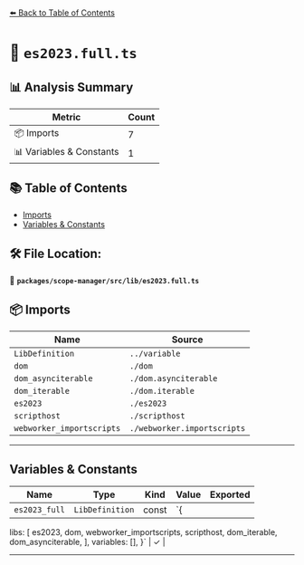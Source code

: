 [⬅️ Back to Table of Contents](../../../../index.md)

# 📄 `es2023.full.ts`

## 📊 Analysis Summary

| Metric | Count |
|--------|-------|
| 📦 Imports | 7 |
| 📊 Variables & Constants | 1 |

## 📚 Table of Contents

- [Imports](#imports)
- [Variables & Constants](#variables-constants)

## 🛠️ File Location:
📂 **`packages/scope-manager/src/lib/es2023.full.ts`**

## 📦 Imports

| Name | Source |
|------|--------|
| `LibDefinition` | `../variable` |
| `dom` | `./dom` |
| `dom_asynciterable` | `./dom.asynciterable` |
| `dom_iterable` | `./dom.iterable` |
| `es2023` | `./es2023` |
| `scripthost` | `./scripthost` |
| `webworker_importscripts` | `./webworker.importscripts` |


---

## Variables & Constants

| Name | Type | Kind | Value | Exported |
|------|------|------|-------|----------|
| `es2023_full` | `LibDefinition` | const | `{
  libs: [
    es2023,
    dom,
    webworker_importscripts,
    scripthost,
    dom_iterable,
    dom_asynciterable,
  ],
  variables: [],
}` | ✓ |


---